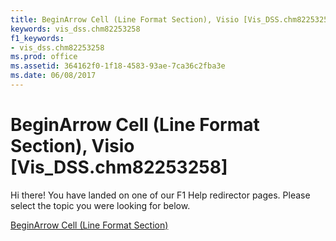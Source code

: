 ```yaml
---
title: BeginArrow Cell (Line Format Section), Visio [Vis_DSS.chm82253258]
keywords: vis_dss.chm82253258
f1_keywords:
- vis_dss.chm82253258
ms.prod: office
ms.assetid: 364162f0-1f18-4583-93ae-7ca36c2fba3e
ms.date: 06/08/2017
---
```



# BeginArrow Cell (Line Format Section), Visio [Vis_DSS.chm82253258]

Hi there! You have landed on one of our F1 Help redirector pages. Please select the topic you were looking for below.

[BeginArrow Cell (Line Format Section)](http://msdn.microsoft.com/library/0ab4044e-2d77-1fbe-ef20-5d029bc064ba%28Office.15%29.aspx)

